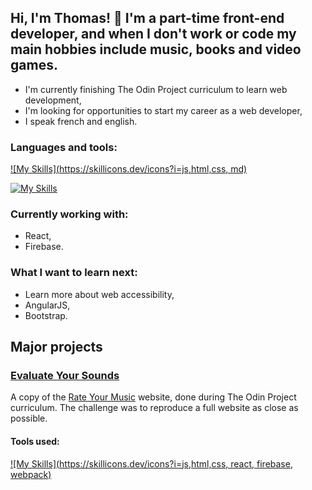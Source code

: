 ## Hi, I'm Thomas! :wave: I'm a part-time front-end developer, and when I don't work or code my main hobbies include music, books and video games.

- I'm currently finishing The Odin Project curriculum to learn web development,
- I'm looking for opportunities to start my career as a web developer,
- I speak french and english.


### Languages and tools:
[![My Skills](https://skillicons.dev/icons?i=js,html,css, md)](https://skillicons.dev)

[![My Skills](https://skillicons.dev/icons?i=react,webpack,firebase)](https://skillicons.dev)


### Currently working with:
- React,
- Firebase.


### What I want to learn next:
- Learn more about web accessibility,
- AngularJS,
- Bootstrap.


## Major projects

### [Evaluate Your Sounds](https://github.com/stagnant-sys/rateeverything)
A copy of the [Rate Your Music](https://rateyourmusic.com/) website, done during The Odin Project curriculum. The challenge was to reproduce a full website as close as possible.

#### Tools used:
[![My Skills](https://skillicons.dev/icons?i=js,html,css, react, firebase, webpack)](https://skillicons.dev)
